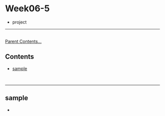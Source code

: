 # Week06-5

-   project


<link rel="stylesheet" href="../../assets/stylesheets/my_style.css">

-----

<br>[Parent Contents...](../../README.md/#til-today-i-learned)

## Contents
- [sample](#sample)

<br>

-----

## sample
-   